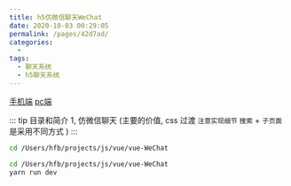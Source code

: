 ```yaml
---
title: h5仿微信聊天WeChat
date: 2020-10-03 00:29:05
permalink: /pages/42d7ad/
categories:
  - 
tags:
  - 聊天系统
  - h5聊天系统
---
```


[手机端](https://github.com/zhaohaodang/vue-WeChat)
[pc端](https://github.com/jiaopianjun/echat)


::: tip 目录和简介
1, 仿微信聊天 (主要的价值, css 过渡 `注意实现细节` `搜索` + `子页面` 是采用不同方式 )
:::
``` bash
cd /Users/hfb/projects/js/vue/vue-WeChat
```
``` bash
cd /Users/hfb/projects/js/vue/vue-WeChat
yarn run dev
```


